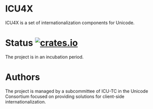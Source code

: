 # ICU4X

ICU4X is a set of internationalization components for Unicode.

# Status [![crates.io](http://meritbadge.herokuapp.com/icu-locid)](https://crates.io/crates/icu-locid)

The project is in an incubation period.

# Authors

The project is managed by a subcommittee of ICU-TC in the Unicode Consortium focused on providing solutions for client-side internationalization.
